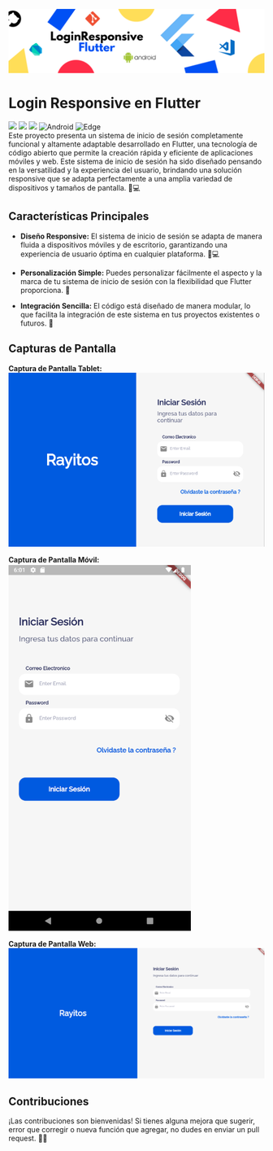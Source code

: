 ![GitHub Header](LOGINRESPONSIVE-FLUTTER.png)

# Login Responsive en Flutter

<img src="https://img.shields.io/badge/Dart-0175C2?style=for-the-badge&logo=dart&logoColor=white" /> <img src="https://img.shields.io/badge/Flutter-02569B?style=for-the-badge&logo=flutter&logoColor=white" /> 
<img src="https://img.shields.io/badge/Visual_Studio_Code-0078D4?style=for-the-badge&logo=visual%20studio%20code&logoColor=white" /> 
![Android](https://img.shields.io/badge/Android-3DDC84?style=for-the-badge&logo=android&logoColor=white) 
![Edge](https://img.shields.io/badge/Edge-0078D7?style=for-the-badge&logo=Microsoft-edge&logoColor=white)
<br>
Este proyecto presenta un sistema de inicio de sesión completamente funcional y altamente adaptable desarrollado en Flutter, una tecnología de código abierto que permite la creación rápida y eficiente de aplicaciones móviles y web. Este sistema de inicio de sesión ha sido diseñado pensando en la versatilidad y la experiencia del usuario, brindando una solución responsive que se adapta perfectamente a una amplia variedad de dispositivos y tamaños de pantalla. 📱💻
## Características Principales

- **Diseño Responsive:** El sistema de inicio de sesión se adapta de manera fluida a dispositivos móviles y de escritorio, garantizando una experiencia de usuario óptima en cualquier plataforma. 📱💻

- **Personalización Simple:** Puedes personalizar fácilmente el aspecto y la marca de tu sistema de inicio de sesión con la flexibilidad que Flutter proporciona. 🎨
  
- **Integración Sencilla:** El código está diseñado de manera modular, lo que facilita la integración de este sistema en tus proyectos existentes o futuros. 🧩

## Capturas de Pantalla

**Captura de Pantalla Tablet:**
<br>
![Captura de Pantalla Tablet](https://github.com/emmaprofemx/LoginResponsive/blob/main/lib/images/captablet.png)

**Captura de Pantalla Móvil:**
<br>
![Captura de Pantalla Móvil](https://github.com/emmaprofemx/LoginResponsive/blob/main/lib/images/capandroid.png)

**Captura de Pantalla Web:**
<br>
![Captura de Pantalla Web](https://github.com/emmaprofemx/LoginResponsive/blob/main/lib/images/capweb.png)

## Contribuciones

¡Las contribuciones son bienvenidas! Si tienes alguna mejora que sugerir, error que corregir o nueva función que agregar, no dudes en enviar un pull request. 👏🤝






